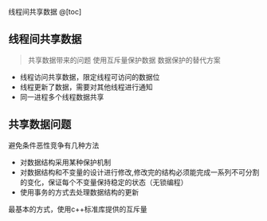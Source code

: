 线程间共享数据
@[toc]

## 线程间共享数据
>共享数据带来的问题
>使用互斥量保护数据
>数据保护的替代方案

- 线程访问共享数据，限定线程可访问的数据位
- 线程更新了数据，需要对其他线程进行通知
- 同一进程多个线程数据共享

## 共享数据问题

避免条件恶性竞争有几种方法
- 对数据结构采用某种保护机制
- 对数据结构和不变量的设计进行修改,修改完的结构必须能完成一系列不可分割的变化，保证每个不变量保持稳定的状态（无锁编程）
- 使用事务的方式去处理数据结构的更新

最基本的方式，使用c++标准库提供的互斥量